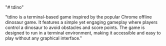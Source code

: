 "# tdino" 

"tdino is a terminal-based game inspired by the popular Chrome offline dinosaur game. It features a simple yet engaging gameplay where players control a dinosaur to avoid obstacles and score points. The game is designed to run in a terminal environment, making it accessible and easy to play without any graphical interface."